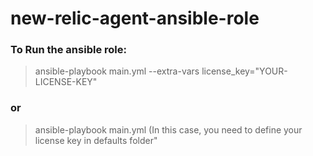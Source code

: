 # new-relic-agent-ansible-role

### To Run the ansible role:

>ansible-playbook main.yml --extra-vars license_key="YOUR-LICENSE-KEY"

### or

>ansible-playbook main.yml (In this case, you need to define your license key in defaults folder"
